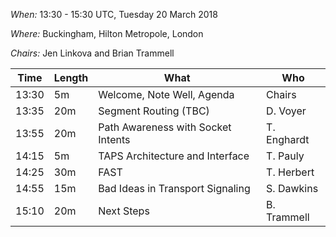 *When:* 13:30 - 15:30 UTC, Tuesday 20 March 2018

*Where:* Buckingham, Hilton Metropole, London

*Chairs:* Jen Linkova and Brian Trammell

| Time    | Length | What                               | Who           |
|---------|--------|------------------------------------|---------------|
| 13:30   | 5m     | Welcome, Note Well, Agenda         | Chairs        |
| 13:35   | 20m    | Segment Routing (TBC)              | D. Voyer      |
| 13:55   | 20m    | Path Awareness with Socket Intents | T. Enghardt   |
| 14:15   | 5m     | TAPS Architecture and Interface    | T. Pauly      |
| 14:25   | 30m    | FAST                               | T. Herbert    |
| 14:55   | 15m    | Bad Ideas in Transport Signaling   | S. Dawkins    |
| 15:10   | 20m    | Next Steps                         | B. Trammell   |